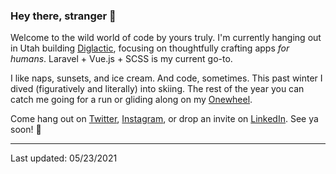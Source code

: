 ### Hey there, stranger 🌊

Welcome to the wild world of code by yours truly. I'm currently hanging out in Utah building [Diglactic](http://github.com/diglactic), focusing on thoughtfully crafting apps _for humans_. Laravel + Vue.js + SCSS is my current go-to.

I like naps, sunsets, and ice cream. And code, sometimes. This past winter I dived (figuratively and literally) into skiing. The rest of the year you can catch me going for a run or gliding along on my [Onewheel](https://onewheel.com/).

Come hang out on [Twitter](https://twitter.com/ShengSlogar), [Instagram](https://www.instagram.com/shengslogar/), or drop an invite on [LinkedIn](https://www.linkedin.com/in/shengslogar/). See ya soon! 🥰

---
Last updated: 05/23/2021
